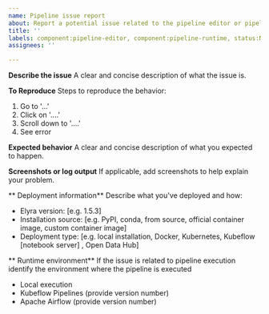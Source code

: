 ```yaml
---
name: Pipeline issue report
about: Report a potential issue related to the pipeline editor or pipeline execution
title: ''
labels: component:pipeline-editor, component:pipeline-runtime, status:Needs Triage, kind:user-feedback
assignees: ''

---
```


**Describe the issue**
A clear and concise description of what the issue is.

**To Reproduce**
Steps to reproduce the behavior:
1. Go to '...'
2. Click on '....'
3. Scroll down to '....'
4. See error

**Expected behavior**
A clear and concise description of what you expected to happen.

**Screenshots or log output**
If applicable, add screenshots to help explain your problem.

** Deployment information**
Describe what you've deployed and how:
 - Elyra version: [e.g. 1.5.3]
 - Installation source: [e.g. PyPI, conda, from source, official container image, custom container image]
 - Deployment type: [e.g. local installation, Docker, Kubernetes, Kubeflow [notebook server] , Open Data Hub]

** Runtime environment**
If the issue is related to pipeline execution identify the environment where the pipeline is executed
 - Local execution
 - Kubeflow Pipelines (provide version number)
 - Apache Airflow (provide version number)
